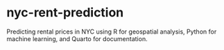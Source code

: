 # nyc-rent-prediction
Predicting rental prices in NYC using R for geospatial analysis, Python for machine learning, and Quarto for documentation.
